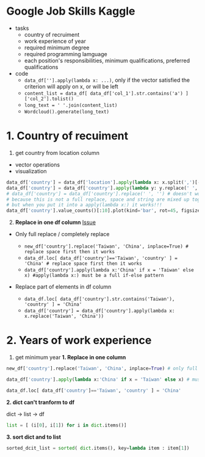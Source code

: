 # Google Job Skills Kaggle

- tasks
  - country of recruiment
  - work experience of year 
  - required minimum degree 
  - required programming lamguage
  - each position's responsibilities, minimum qualifications, preferred qualifications
- code
  - ```data_df[''].apply(lambda x: ...)```, only if the vector satisfied the criterion will apply on x, or will be left
  - ```content_list = data_df[ data_df['col_1'].str.contains('a') ]['col_2'].tolist()```
  - ```long_text = ' '.join(content_list)```
  - ```Wordcloud().generate(long_text)```

# 1. Country of recuiment

  1. get country from location column

  - vector operations    
  - visualization
  ```python
  data_df['country'] = data_df['location'].apply(lambda x: x.split(',')[-1])
  data_df['country'] = data_df['country'].apply(lambda y: y.replace(' ', ''))
  # data_df['country'] = data_df['country'].replace(' ', '') # doesn't work
  # because this is not a full replace, space and string are mixed up together
  # but when you put it into a apply(lambda x:) it works!!!
  data_df['country'].value_counts()[:10].plot(kind='bar', rot=45, figsize=(12,8))
  ```    

  2. **Replace in one df column** [Issue](https://github.com/davidkorea/DATA_ANALYSIS/issues/2)

  - Only full replace / completely replace
    - ```new_df['country'].replace('Taiwan', 'China', inplace=True) # replace space first then it works```
    - ```data_df.loc[ data_df['country']=='Taiwan', 'country' ] = 'China' # replace space first then it works```      
    - ```data_df['country'].apply(lambda x:'China' if x = 'Taiwan' else x) #apply(lambda x:) must be a full if-else pattern```

  - Replace part of elements in df column
    - ```data_df.loc[ data_df['country'].str.contains('Taiwan'), 'country' ] = 'China'```
    - ```data_df['country'] = data_df['country'].apply(lambda x: x.replace('Taiwan', 'China'))```




# 2. Years of work experience

1. get minimum year 
**1. Replace in one column**

```python
new_df['country'].replace('Taiwan', 'China', inplace=True) # only full replace / completely replace
```
```python
data_df['country'].apply(lambda x:'China' if x = 'Taiwan' else x) # must be a full if...else... pattern
```
```python
data_df.loc[ data_df['country']=='Taiwan', 'country' ] = 'China'
```
**2. dict can't tranform to df**

dict -> list -> df

```python
list = [ (i[0], i[1]) for i in dict.items()]
```

**3. sort dict and to list**

```python
sorted_dcit_list = sorted( dict.items(), key=lambda item : item[1])
```
